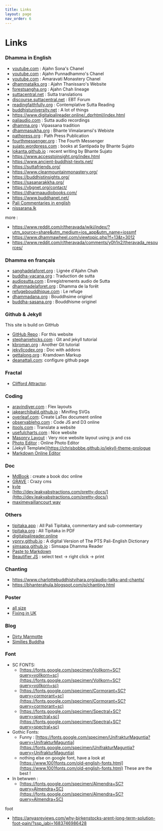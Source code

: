 ```yaml
---
title: Links 
layout: page
nav_order: 6
---
```


# Links

### Dhamma in English

- [youtube.com](https://www.youtube.com/channel/UCCRXOn6Tsrgm9gJR4z3qLZA) : Ajahn Sona's Chanel
- [youtube.com](https://www.youtube.com/c/AjahnPunnadhammo) : Ajahn Punnadhammo's Chanel
- [youtube.com](https://www.youtube.com/channel/UCsgmmAelfZ2kfXZ08xlHpDw) : Amaravati Monastery Chanel
- [dhammatalks.org](http://www.dhammatalks.org) : Ajahn Thanissaro's Website
- [forestsangha.org](http://www.forestsangha.org) : Ajahn Chah lineage
- [suttacentral.net](http://www.suttacentral.net) : Sutta translations
- [discourse.suttacentral.net](https://discourse.suttacentral.net/) : EBT Forum
- [readingfaithfully.org](https://readingfaithfully.org/) : Contemplative Sutta Reading
- [buddhistuniversity.net](https://buddhistuniversity.net/) : A lot of things
- https://www.digitalpalireader.online/_dprhtml/index.html
- [paliaudio.com](http://www.paliaudio.com) : Sutta audio recordings
- [dhamma.org](http://www.dhamma.org) : Vipassana tradition
- [dhammasukha.org](http://www.dhammasukha.org) : Bhante Vimalaramsi's Webiste
- [pathpress.org](https://pathpress.org/) : Path Press Publication
- [fourthmessenger.org](https://www.fourthmessenger.org/) : The Fourth Messenger
- [sujato.wordpress.com](https://sujato.wordpress.com/2012/10/03/my-books-at-santipada/) : books at Santipada by Bhante Sujato
- [lokanta.github.io](https://lokanta.github.io/writings/) : recent writing by Bhante Sujato
- https://www.accesstoinsight.org/index.html
- https://www.ancient-buddhist-texts.net/
- https://suttafriends.org/
- https://www.clearmountainmonastery.org/
- https://buddhistinsights.org/
- https://sasanarakkha.org/
- https://vbgnet.org/contact/
- https://dharmaaudiobooks.com/
- https://www.buddhanet.net/
- [Pali Commentaries in english](https://archive.org/details/PaliCommentariesCollection/00%20Vinaya%20Commentary%2C%20Samantapasadika%2C%20Shan-Chien-P%27i-P%27o-Sha%2C%20Sanghabhadra%27s%20Chinese%20Samantapasadika%20%28tr.%20by%20Prof.%20P.V.%20Bapat%20and%20Prof.%20A.%20Hirakawa%29%20%28652p%29/page/472/mode/2up)
- [nissarana.lk](https://www.nissarana.lk/audio-and-publications/publications-english/)

more : 
- https://www.reddit.com/r/theravada/wiki/index/?utm_source=share&utm_medium=ios_app&utm_name=iossmf
- https://www.dhammawheel.com/viewtopic.php?f=13&t=3012
- https://www.reddit.com/r/theravada/comments/y0h1n2/theravada_resources/

### Dhamma en français

- [sanghadelaforet.org](http://www.sanghadelaforet.org) : Lignée d'Ajahn Chah
- [buddha-vacana.org](http://www.buddha-vacana.org/fr/) : Traduction de sutta
- [audiosutta.com](http://www.audiosutta.com) : Enregistrements audio de Sutta
- [dhammadelaforet.org](http://www.dhammadelaforet.org) : Dhamma de la forêt
- [refugebouddhique.com](http://www.refugebouddhique.com/) : Le refuge
- [dhammadana.org](http://www.dhammadana.org) : Bouddhsime originel
- [buddha-sasana.org](http://buddha-sasana.org/) : Bouddhisme originel

### Github & Jekyll

This site is build on GitHub

- [GitHub Repo](https://github.com/fractalcitta/fractalcitta.github.io) : For this website
- [stephaniehicks.com](http://www.stephaniehicks.com/githubPages_tutorial/pages/githubpages-jekyll.html) : Git and jekyll tutorial
- [kbroman.org](https://kbroman.org/github_tutorial/pages/init.html) : Another Git tutorial
- [jekyllcodex.org](https://jekyllcodex.org/) : Doc with addons
- [gettalong.org](https://kramdown.gettalong.org/quickref.html) : Kramdown Markup
- [deanattali.com](https://deanattali.com/blog/multiple-github-pages-domains/#step2): configure github page

### Fractal

- [Clifford Attractor](https://observablehq.com/@mbostock/clifford-attractor-iii?collection=@observablehq/webgl).

### Coding

- [aravindiyer.com](https://www.aravindiyer.com/posts/equal-height-image-gallery) : Flex layouts
- [jakearchibald.github.io](https://jakearchibald.github.io/svgomg/) : Minifing SVGs
- [overleaf.com](https://fr.overleaf.com/): Create LaTex document online
- [observablehq.com](https://observablehq.com/) : Code JS and D3 online
- [itools.com](http://itools.com/tool/google-translate-web-page-translator) : Translate a website
- [usefulcharts.com](https://usefulcharts.com/) : Nice website
- [Masonry Layout](https://masonry.desandro.com/) : Very nice website layout using js and css
- [Photo Editor](https://pixlr.com/) : Online Photo Editor
- [Jekyll Template](https://chrisbobbe.github.io/jekyll-theme-prologue
- [Markdown Online Editor](https://pandao.github.io/editor.md/en.html)

### Doc

- [MdBook](https://rust-lang.github.io/mdBook/index.html) : create a book doc online
- [GRAVE](https://learn.getgrav.org/17) : Crazy cms
- [kyle](https://github.com/kylelobo/The-Documentation-Compendium)
- [http://dev.leakyabstractions.com/pretty-docs/](http://dev.leakyabstractions.com/pretty-docs/)
- [maximevaillancourt way](https://github.com/maximevaillancourt/digital-garden-jekyll-template?ref=jekyll-themes.com)

### Others

- [tipitaka.app](https://tipitaka.app/) : All Pali Tipitaka, commentary and sub-commentary
- [tipitaka.org](https://tipitaka.org/pdf/romn/) : All Tipitaka in PDF 
- [digitalpalireader.online](https://www.digitalpalireader.online/_dprhtml/index.html)
- [vpnry.github.io](https://vpnry.github.io/ptsped/) : A digital Version of The PTS Pali-English Dictionary
- [simsapa.github.io](vpnry.github.io) : Simsapa Dhamma Reader
- [Paste to Markdown](https://euangoddard.github.io/clipboard2markdown/) 
- [Beautifier JS](https://beautifier.io/) : select text -> right click -> print

### Chanting

- https://www.charlottebuddhistvihara.org/audio-talks-and-chants/
- https://bhanterahula.blogspot.com/p/chanting.html

### Poster

- [all size](https://www.bannerworld.co.uk/product/a0-satin-poster-printing/)
- [Fixing in UK](https://www.hfe-signs.co.uk/accessories-fixings.php)

### Blog

- [Dirty Marmotte](http://dirtymarmotte.net/)
- [Similies Buddha](https://buddhistuniversity.net/content/monographs/similes-of-the-buddha_hecker)

### Font

- SC FONTS:
  - [https://fonts.google.com/specimen/Vollkorn+SC?query=vollkorn+sc](https://fonts.google.com/specimen/Vollkorn+SC?query=vollkorn+sc)
  - [https://fonts.google.com/specimen/Cormorant+SC?query=cormorant+sc](https://fonts.google.com/specimen/Cormorant+SC?query=cormorant+sc)
  - [https://fonts.google.com/specimen/Spectral+SC?query=spectral+sc](https://fonts.google.com/specimen/Spectral+SC?query=spectral+sc)
- Gothic Fonts: 
  - Funny : [https://fonts.google.com/specimen/UnifrakturMaguntia?query=UnifrakturMaguntia](https://fonts.google.com/specimen/UnifrakturMaguntia?query=UnifrakturMaguntia)
  - nothing else on google font, have a look at [https://www.1001fonts.com/old-english-fonts.html](https://www.1001fonts.com/old-english-fonts.html) These are the best !
- In betwwen : 
  - [https://fonts.google.com/specimen/Almendra+SC?query=Almendra+SC](https://fonts.google.com/specimen/Almendra+SC?query=Almendra+SC)

foot

- https://anyasreviews.com/why-birkenstocks-arent-long-term-solution-foot-pain/?ssp_iabi=1683746986428

